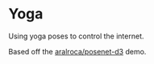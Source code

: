 # Yoga

Using yoga poses to control the internet.

Based off the [aralroca/posenet-d3](https://github.com/aralroca/posenet-d3/) demo.

